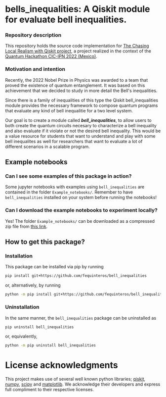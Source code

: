 # bells_inequalities: A Qiskit module for evaluate bell inequalities.

### Repository description

This repository holds the source code implementation for [The Chasing Local Realism with Qiskit project](https://qiskitfallfest.hypeinnovation.com/servlet/hype/IMT?documentTableId=396317333666442236&userAction=Browse&templateName=&documentId=6a036544ae39543c84ea2ffe63841209), a project realized in the context of the [Quantum Hackathon CIC-IPN 2022 (Mexico)](https://qiskitfallfest.hypeinnovation.com/servlet/hype/IMT?documentTableId=396317333666442202&userAction=Browse&templateName=&documentId=a239a36c6092232735d7fc1e7e52aa03).

### Motivation and intention

Recently, the 2022 Nobel Prize in Physics was awarded to a team that proved the existence of quantum entanglement. It was based on this achievement that we decided to study in more detail the Bell's inequalities.


Since there is a family of inequalities of this type the Qiskit bell_inequalities module provides the necessary framework to compose quantum programs that evaluate any kind of bell inequalitie for a two level system. 

Our goal is to create a module called ***bell_inequalities***, to allow users to both create the quantum circuits necesary to characterize a bell inequality and also evaluate if it violate or not the desired bell inequality. This would be a value resource for students that want to understand and play with some bell inequalites as well for researchers that want to evaluate a lot of different scenarios in a scalable program.

## Example notebooks

### Can I see some examples of this package in action?

Some jupyter notebooks with examples using `bell_inequalities` are contained in the folder `Example_notebooks/`. Remember to have `bell_inequalities` installed on your system before running the notebooks!

### Can I download the example notebooks to experiment locally?

Yes! The folder `Example_notebooks/` can be downloaded as a compressed zip file from [this link](https://gitlab.com/fequinteros/bell_inequalities-/archive/master/bell_inequalities-master.zip?path=Example_notebooks).


## How to get this package?

### Installation

This package can be installed via pip by running

```sh
pip install git+https://github.com/fequinteros/bell_inequalities
```
    
or, alternatively, by running

```sh
python -m pip install git+https://github.com/fequinteros/bell_inequalities
```
    
### Uninstallation

In the same manner, the `bell_inequalities` package can be uninstalled as

```sh
pip uninstall bell_inequalities
```

or, equivalently,

```sh
python -m pip uninstall bell_inequalities
```

# License acknowledgments

This project makes use of several well known python libraries; [qiskit](https://qiskit.org/), [numpy](https://numpy.org/), [scipy](https://www.scipy.org/) and [matplotlib](https://matplotlib.org/). We acknowledge their developers and express full compliment to their respective licenses.
